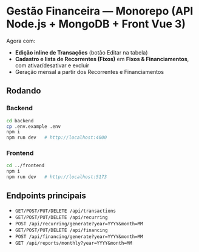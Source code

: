 # Gestão Financeira — Monorepo (API Node.js + MongoDB + Front Vue 3)

Agora com:
- **Edição inline de Transações** (botão Editar na tabela)
- **Cadastro e lista de Recorrentes (Fixos)** em **Fixos & Financiamentos**, com ativar/desativar e excluir
- Geração mensal a partir dos Recorrentes e Financiamentos

## Rodando
### Backend
```bash
cd backend
cp .env.example .env
npm i
npm run dev   # http://localhost:4000
```
### Frontend
```bash
cd ../frontend
npm i
npm run dev   # http://localhost:5173
```

## Endpoints principais
- `GET/POST/PUT/DELETE /api/transactions`
- `GET/POST/PUT/DELETE /api/recurring`
- `POST /api/recurring/generate?year=YYYY&month=MM`
- `GET/POST/PUT/DELETE /api/financing`
- `POST /api/financing/generate?year=YYYY&month=MM`
- `GET /api/reports/monthly?year=YYYY&month=MM`
